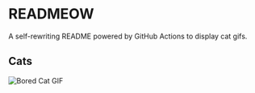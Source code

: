 # READMEOW

A self-rewriting README powered by GitHub Actions to display cat gifs.

## Cats

![Bored Cat GIF](https://media2.giphy.com/media/v1.Y2lkPTlhY2QwMmRhN3lpcXFsb3RvMzF2aTh4OXdzZHBnZ3NwcGhoYWFnZWMzczI2cG94NSZlcD12MV9naWZzX3NlYXJjaCZjdD1n/mlvseq9yvZhba/200.gif)
